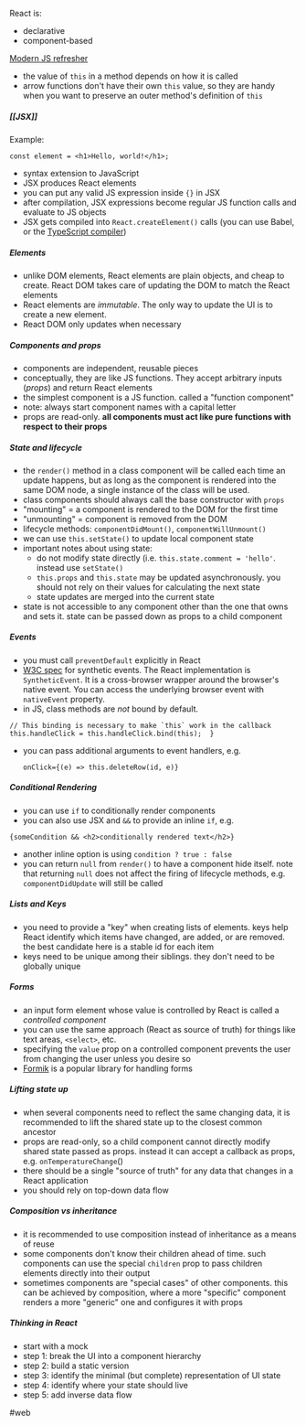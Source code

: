 React is:
- declarative
- component-based

[Modern JS refresher](https://gist.github.com/gaearon/683e676101005de0add59e8bb345340c)
- the value of `this` in a method depends on how it is called
- arrow functions don't have their own `this` value, so they are handy when you want to preserve an outer method's definition of `this`

##### [[JSX]]
Example:
```
const element = <h1>Hello, world!</h1>;
```
- syntax extension to JavaScript
- JSX produces React elements
- you can put any valid JS expression inside `{}` in JSX
- after compilation, JSX expressions become regular JS function calls and evaluate to JS objects
- JSX gets compiled into `React.createElement()` calls (you can use Babel, or the [TypeScript compiler](https://www.typescriptlang.org/docs/handbook/jsx.html#:~:text=JSX%20rose%20to%20popularity%20with,compiling%20JSX%20directly%20to%20JavaScript.))

##### Elements
- unlike DOM elements, React elements are plain objects, and cheap to create. React DOM takes care of updating the DOM to match the React elements
- React elements are *immutable*. The only way to update the UI is to create a new element.
- React DOM only updates when necessary

##### Components and props
- components are independent, reusable pieces
- conceptually, they are like JS functions. They accept arbitrary inputs (*props*) and return React elements
- the simplest component is a JS function. called a "function component"
- note: always start component names with a capital letter
- props are read-only. **all components must act like pure functions with respect to their props**

##### State and lifecycle
- the `render()` method in a class component will be called each time an update happens, but as long as the component is rendered into the same DOM node, a single instance of the class will be used.
- class components should always call the base constructor with `props`
- "mounting" = a component is rendered to the DOM for the first time
- "unmounting" = component is removed from the DOM
- lifecycle methods: `componentDidMount()`, `componentWillUnmount()`
- we can use `this.setState()` to update local component state
- important notes about using state:
	- do not modify state directly (i.e. `this.state.comment = 'hello'`. instead use `setState()`
	- `this.props` and `this.state` may be updated asynchronously. you should not rely on their values for calculating the next state
	- state updates are merged into the current state
- state is not accessible to any component other than the one that owns and sets it. state can be passed down as props to a child component

##### Events
- you must call `preventDefault` explicitly in React
- [W3C spec](https://www.w3.org/TR/DOM-Level-3-Events/) for synthetic events. The React implementation is `SyntheticEvent`. It is a cross-browser wrapper around the browser's native event. You can access the underlying browser event with `nativeEvent` property.
- in JS, class methods are *not* bound by default.
```
// This binding is necessary to make `this` work in the callback    
this.handleClick = this.handleClick.bind(this);  }
```
- you can pass additional arguments to event handlers, e.g.
  ```
  onClick={(e) => this.deleteRow(id, e)}
  ```

##### Conditional Rendering
- you can use `if` to conditionally render components
- you can also use JSX and `&&` to provide an inline `if`, e.g.
```
{someCondition && <h2>conditionally rendered text</h2>}
```
- another inline option is using `condition ? true : false`
- you can return `null` from `render()` to have a component hide itself. note that returning `null` does not affect the firing of lifecycle methods, e.g. `componentDidUpdate` will still be called

##### Lists and Keys
- you need to provide a "key" when creating lists of elements. keys help React identify which items have changed, are added, or are removed. the best candidate here is a stable id for each item
- keys need to be unique among their siblings. they don't need to be globally unique

##### Forms
- an input form element whose value is controlled by React is called a *controlled component*
- you can use the same approach (React as source of truth) for things like text areas, `<select>`, etc.
- specifying the `value` prop on a controlled component prevents the user from changing the user unless you desire so
- [Formik](https://formik.org/) is a popular library for handling forms


##### Lifting state up
- when several components need to reflect the same changing data, it is recommended to lift the shared state up to the closest common ancestor
- props are read-only, so a child component cannot directly modify shared state passed as props. instead it can accept a callback as props, e.g. `onTemperatureChange`()
- there should be a single "source of truth" for any data that changes in a React application
- you should rely on top-down data flow


##### Composition vs inheritance
- it is recommended to use composition instead of inheritance as a means of reuse
- some components don't know their children ahead of time. such components can use the special `children` prop to pass children elements directly into their output
- sometimes components are "special cases" of other components. this can be achieved by composition, where a more "specific" component renders a more "generic" one and configures it with props


##### Thinking in React
- start with a mock
- step 1: break the UI into a component hierarchy
- step 2: build a static version
- step 3: identify the minimal (but complete) representation of UI state
- step 4: identify where your state should live
- step 5: add inverse data flow

#web